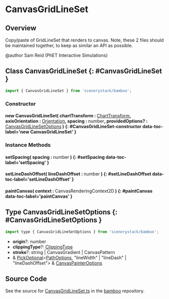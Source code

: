 # CanvasGridLineSet

## Overview

Copy/paste of GridLineSet that renders to canvas.  Note, these 2 files should be maintained together,
to keep as similar an API as possible.

@author Sam Reid (PhET Interactive Simulations)

## Class CanvasGridLineSet {: #CanvasGridLineSet }


```js
import { CanvasGridLineSet } from 'scenerystack/bamboo';
```
### Constructor

#### new CanvasGridLineSet( chartTransform : <span style="font-weight: 400;">[ChartTransform](../bamboo/ChartTransform.md)</span>, axisOrientation : <span style="font-weight: 400;">[Orientation](../phet-core/Orientation.md)</span>, spacing : <span style="font-weight: 400;"><span style="color: hsla(calc(var(--md-hue) + 180deg),80%,40%,1);">number</span></span>, providedOptions? : <span style="font-weight: 400;">[CanvasGridLineSetOptions](../bamboo/CanvasGridLineSet.md#CanvasGridLineSetOptions)</span> ) {: #CanvasGridLineSet-constructor data-toc-label='new CanvasGridLineSet' }

### Instance Methods

#### setSpacing( spacing : <span style="font-weight: 400;"><span style="color: hsla(calc(var(--md-hue) + 180deg),80%,40%,1);">number</span></span> ) {: #setSpacing data-toc-label='setSpacing' }

#### setLineDashOffset( lineDashOffset : <span style="font-weight: 400;"><span style="color: hsla(calc(var(--md-hue) + 180deg),80%,40%,1);">number</span></span> ) {: #setLineDashOffset data-toc-label='setLineDashOffset' }

#### paintCanvas( context : <span style="font-weight: 400;">CanvasRenderingContext2D</span> ) {: #paintCanvas data-toc-label='paintCanvas' }



## Type CanvasGridLineSetOptions {: #CanvasGridLineSetOptions }


```js
import type { CanvasGridLineSetOptions } from 'scenerystack/bamboo';
```


- **origin**?: <span style="color: hsla(calc(var(--md-hue) + 180deg),80%,40%,1);">number</span>
- **clippingType**?: [ClippingType](../bamboo/ClippingType.md)
- **stroke**?: <span style="color: hsla(calc(var(--md-hue) + 180deg),80%,40%,1);">string</span> | CanvasGradient | CanvasPattern
- &amp; [PickOptional](../phet-core/PickOptional.md)&lt;[PathOptions](../scenery/Path.md#PathOptions), "lineWidth" | "lineDash" | "lineDashOffset"&gt; &amp; [CanvasPainterOptions](../bamboo/CanvasPainter.md#CanvasPainterOptions)




## Source Code

See the source for [CanvasGridLineSet.ts](https://github.com/phetsims/bamboo/blob/main/js/CanvasGridLineSet.ts) in the [bamboo](https://github.com/phetsims/bamboo) repository.
